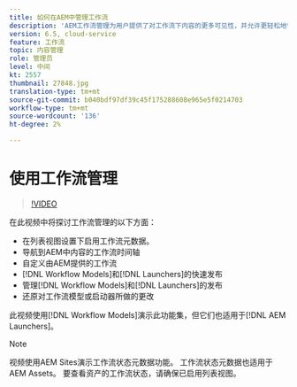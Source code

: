 ```yaml
---
title: 如何在AEM中管理工作流
description: 'AEM工作流管理为用户提供了对工作流下内容的更多可见性，并允许更轻松地管理工作流模型定义。 '
version: 6.5, cloud-service
feature: 工作流
topic: 内容管理
role: 管理员
level: 中间
kt: 2557
thumbnail: 27848.jpg
translation-type: tm+mt
source-git-commit: b040bdf97df39c45f175288608e965e5f0214703
workflow-type: tm+mt
source-wordcount: '136'
ht-degree: 2%

---
```



# 使用工作流管理

>[!VIDEO](https://video.tv.adobe.com/v/27848/?quality=12&learn=on)

在此视频中将探讨工作流管理的以下方面：

+ 在列表视图设置下启用工作流元数据。
+ 导航到AEM中内容的工作流时间轴
+ 自定义由AEM提供的工作流
+ [!DNL Workflow Models]和[!DNL Launchers]的快速发布
+ 管理[!DNL Workflow Models]和[!DNL Launchers]的发布
+ 还原对工作流模型或启动器所做的更改

此视频使用[!DNL Workflow Models]演示此功能集，但它们也适用于[!DNL AEM Launchers]。


>[!NOTE]
>
> 视频使用AEM Sites演示工作流状态元数据功能。 工作流状态元数据也适用于AEM Assets。 要查看资产的工作流状态，请确保已启用列表视图。
